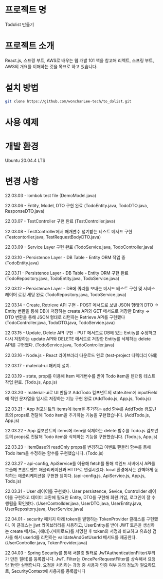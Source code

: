 # 프로젝트 명
Todolist 만들기

# 프로젝트 소개
React.js, 스프링 부트, AWS로 배우는 웹 개발 101 책을 참고해 리엑트, 스프링 부트, AWS의 개요를 이해하는 것을 목표로 하고 있습니다.

# 설치 방법
```bash
git clone https://github.com/wonchanLee-tech/to_dolist.git
```

# 사용 예제


# 개발 환경
Ubuntu 20.04.4 LTS

# 변경 사항

22.03.03 - lombok test file (DemoModel.java)

22.03.06 - Entity, Model, DTO 구현 완료 (TodoEntity.java, TodoDTO.java, ResponseDTO.java)

22.03.07 - TestController 구현 완료 (TestController.java)

22.03.08 - TestController에서 매개변수 넘겨받는 테스트 메서드 구현 (Testcontorller.java, TestRequestBodyDTO.java)

22.03.09 - Service Layer 구현 완료 (TodoService.java, TodoController.java)

22.03.10 - Persistence Layer - DB Table - Entity ORM 작업 중 (TodoEntity.java)

22.03.11 - Persistence Layer - DB Table - Entity ORM 구현 완료 (TodoRepository.java, TodoEntity.java, TodoService.java)

22.03.12 - Persistence Layer - DB에 쿼리를 보내는 메서드 테스트 구현 및 서비스 레이어 로깅 세팅 완료 (TodoRepository.java, TodoService.java)

22.03.14 - Create, Retrieve API 구현 - POST 메서드로 보낸 JSON 형태의 DTO → Entity 변환을 통해 DB에 저장하는 create API와 GET 메서드로 저장한 Entity → DTO 변환을 통해 JSON 형태로 리턴하는 Retrieve API를 구현했다 (TodoController.java, TodoDTO.java, TodoService.java)

22.03.15 - Update, Delete API 구현 - PUT 메서드로 DB에 있는 Entity를 수정하고 다시 저장하는 update API와 DELETE 메서드로 저장한 Entity를 삭제하는 delete API를 구현했다. (TodoService.java, TodoController.java)

22.03.16 - Node.js - React 라이브러리 다운로드 완료 (test-project 디렉터리 아래)

22.03.17 - material-ui 패키지 설치.

22.03.19 - state, prop를 이용해 Item 매개변수를 받아 Todo item을 렌더링 테스트 작업 완료. (Todo.js, App.js)

22.03.20 - material-ui로 UI 만들고 AddTodo 컴포넌트의 state.item에 inputField에 적인 문자열을 임시로 저장하는 기능 구현 완료 (AddTodo.js, App.js, Todo.js)

22.03.21 - App 컴포넌트의 items에 item을 추가하는 add 함수를 AddTodo 컴포넌트의 props로 전달해 Todo item을 추가하는 기능을 구현했습니다. (AddTodo.js, App.js)

22.03.22 - App 컴포넌트의 items에 item을 삭제하는 delete 함수를 Todo.js 컴포넌트의 props로 전달해 Todo item을 삭제하는 기능을 구현했습니다. (Todo.js, App.js)

22.03.23 - ItemBase의 readOnly props를 변경하고 이벤트 핸들러 함수를 통해 Todo item을 수정하는 함수를 구현했습니다. (Todo.js)

22.03.27 - api-config, ApiService를 이용해 fetch를 통해 백엔드 서버에서 API를 호출해 프론트엔드 애플리케이션과 HTTP로 연결시켰다. local 환경에서는 완벽하게 동작하는 애플리케이션을 구현한 셈이다. (api-config.js, ApiService.js, App.js, Todo.js)

22.03.31 - User 레이어를 구현했다. User persistence, Sevice, Controllder 레이어를 구현하고 데이터 교환에 필요한 Entity, DTO를 구현해 회원 가입, 로그인이 잘 수행됨을 확인했다. (UserControllder.java, UserDTO.java, UserEntity.java, UserRepository.java, UserService.java)

22.04.01 - security 패키지 아래 token을 발행하는 TokenProvider 클래스를 구현했다. 이 클래스는 jjwt 라이브러리를 사용하고, UserEntity를 받아 JWT 토큰을 생성하는 create 메서드, {헤더}.{페이로드}를 서명한 후 token의 서명과 비교하고 유효성 검사를 해서 userId를 리턴하는 validateAndGetUserId 메서드를 제공한다.(UserController.java, TokenProvider.java)

22.04.03 - Spring Security를 통해 서블릿 필터로 JwTAuthenticationFilter(우리가 만든 필터)를 등록합니다. JwT..Filter는 OncePerRequestFilter를 상속해서 요청당 1번만 실행합니다. 요청을 처리하는 과정 중 사용자 인증 여부 등의 정보가 필요하므로, SecurityContext에 사용자를 등록합니다